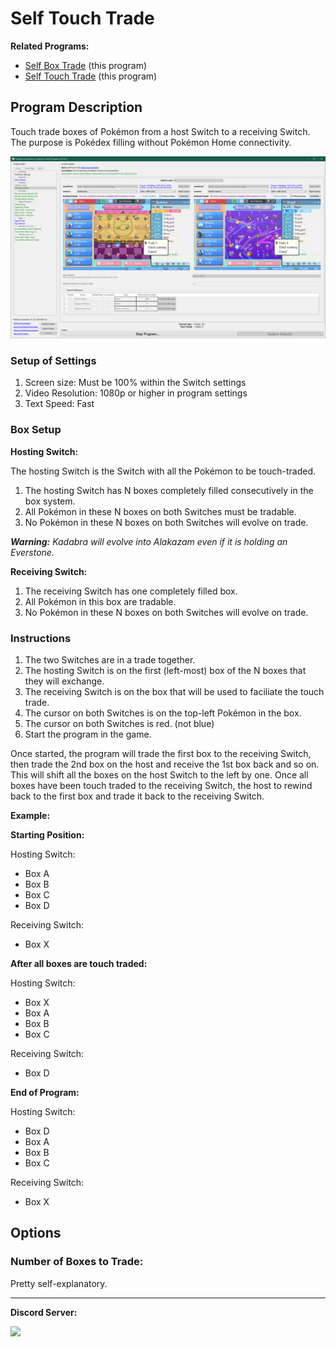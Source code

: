 # Self Touch Trade

**Related Programs:**
- [Self Box Trade](SelfBoxTrade.md) (this program)
- [Self Touch Trade](SelfTouchTrade.md) (this program)

## Program Description

Touch trade boxes of Pokémon from a host Switch to a receiving Switch. The purpose is Pokédex filling without Pokémon Home connectivity.

<img src="images/SelfTouchTrade-0.png">


### Setup of Settings

1. Screen size: Must be 100% within the Switch settings
2. Video Resolution: 1080p or higher in program settings
3. Text Speed: Fast


### Box Setup

**Hosting Switch:**

The hosting Switch is the Switch with all the Pokémon to be touch-traded.

1. The hosting Switch has N boxes completely filled consecutively in the box system.
2. All Pokémon in these N boxes on both Switches must be tradable.
3. No Pokémon in these N boxes on both Switches will evolve on trade.

***Warning:** Kadabra will evolve into Alakazam even if it is holding an Everstone.*

**Receiving Switch:**

1. The receiving Switch has one completely filled box.
2. All Pokémon in this box are tradable.
3. No Pokémon in these N boxes on both Switches will evolve on trade.


### Instructions

1. The two Switches are in a trade together.
2. The hosting Switch is on the first (left-most) box of the N boxes that they will exchange.
3. The receiving Switch is on the box that will be used to faciliate the touch trade.
4. The cursor on both Switches is on the top-left Pokémon in the box.
5. The cursor on both Switches is red. (not blue)
6. Start the program in the game.

Once started, the program will trade the first box to the receiving Switch, then trade the 2nd box on the host and receive the 1st box back and so on.
This will shift all the boxes on the host Switch to the left by one. Once all boxes have been touch traded to the receiving Switch, the host to rewind back to the first box and trade it back to the receiving Switch.

**Example:**

**Starting Position:**

Hosting Switch:
- Box A
- Box B
- Box C
- Box D

Receiving Switch:
- Box X

**After all boxes are touch traded:**

Hosting Switch:
- Box X
- Box A
- Box B
- Box C

Receiving Switch:
- Box D

**End of Program:**

Hosting Switch:
- Box D
- Box A
- Box B
- Box C

Receiving Switch:
- Box X



## Options

### Number of Boxes to Trade:

Pretty self-explanatory.



<hr>

**Discord Server:** 

[<img src="https://canary.discordapp.com/api/guilds/695809740428673034/widget.png?style=banner2">](https://discord.gg/cQ4gWxN)





